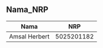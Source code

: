 ## Nama_NRP
| Nama             | NRP        |
|------------------|------------|
| Amsal Herbert    | 5025201182 |
